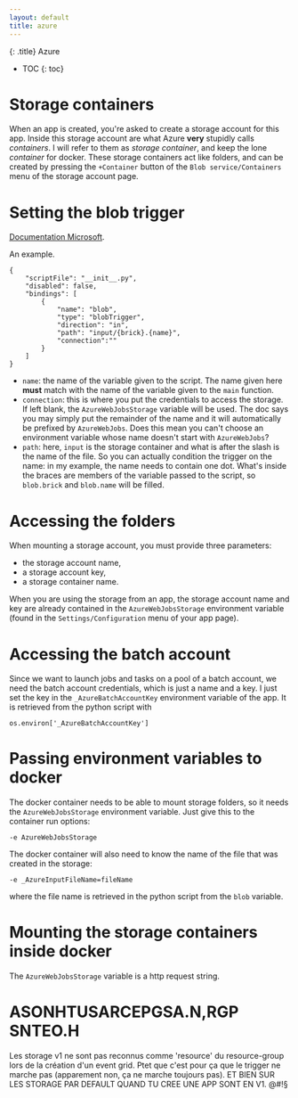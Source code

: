 ```yaml
---
layout: default
title: azure
---
```


{: .title}
Azure

* TOC
{: toc}

# Storage containers
When an app is created, you're asked to create a storage account for this app. Inside this storage account are what Azure **very** stupidly calls *containers*.
I will refer to them as *storage container*, and keep the lone *container* for docker.
These storage containers act like folders, and can be created by pressing the `+Container` button of the `Blob service/Containers` menu of the storage account page.

# Setting the blob trigger
[Documentation Microsoft](https://docs.microsoft.com/en-us/azure/azure-functions/functions-bindings-storage-blob-trigger?tabs=python).

An example.

	{                                                               
		"scriptFile": "__init__.py",            
		"disabled": false,        
		"bindings": [
			{   
				"name": "blob",
				"type": "blobTrigger",
				"direction": "in",
				"path": "input/{brick}.{name}",
				"connection":""                                    
			}       
		]
	}

- `name`: the name of the variable given to the script. The name given here **must** match with the name of the variable given to the `main` function.
- `connection`: this is where you put the credentials to access the storage. If left blank, the `AzureWebJobsStorage` variable will be used.
	The doc says you may simply put the remainder of the name and it will automatically be prefixed by `AzureWebJobs`. Does this mean you can't
	choose an environment variable whose name doesn't start with `AzureWebJobs`?
- `path`: here, `input` is the storage container and what is after the slash is the name of the file. So you can actually condition
	the trigger on the name: in my example, the name needs to contain one dot. What's inside the braces are members of the variable
	passed to the script, so `blob.brick` and `blob.name` will be filled.

# Accessing the folders
When mounting a storage account, you must provide three parameters:
- the storage account name,
- a storage account key,
- a storage container name.

When you are using the storage from an app, the storage account name and key are already contained in the `AzureWebJobsStorage` environment variable
(found in the `Settings/Configuration` menu of your app page).

# Accessing the batch account
Since we want to launch jobs and tasks on a pool of a batch account, we need the batch account credentials, which is just a name and a key.
I just set the key in the `_AzureBatchAccountKey` environment variable of the app. It is retrieved from the python script with

	os.environ['_AzureBatchAccountKey']

# Passing environment variables to docker
The docker container needs to be able to mount storage folders, so it needs the `AzureWebJobsStorage` environment variable. Just give this
to the container run options:

	-e AzureWebJobsStorage

The docker container will also need to know the name of the file that was created in the storage:

	-e _AzureInputFileName=fileName

where the file name is retrieved in the python script from the `blob` variable.

# Mounting the storage containers inside docker
The `AzureWebJobsStorage` variable is a http request string.

# ASONHTUSARCEPGSA.N,RGP SNTEO.H
Les storage v1 ne sont pas reconnus comme 'resource' du resource-group lors de la création d'un event grid.
Ptet que c'est pour ça que le trigger ne marche pas (apparement non, ça ne marche toujours pas).
ET BIEN SUR LES STORAGE PAR DEFAULT QUAND TU CREE UNE APP SONT EN V1. @#!§

